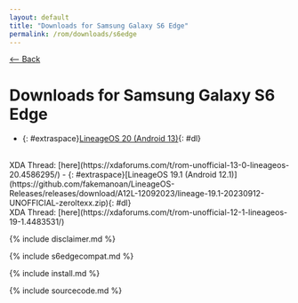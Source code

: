 ```yaml
---
layout: default
title: "Downloads for Samsung Galaxy S6 Edge"
permalink: /rom/downloads/s6edge
---
```

[ <-- Back](../home)

# Downloads for Samsung Galaxy S6 Edge
- {: #extraspace}[LineageOS 20 (Android 13)](https://github.com/fakemanoan/LineageOS-Releases/releases/download/A13-04012024/lineage-20.0-20240104-UNOFFICIAL-zeroltexx.zip){: #dl}
<br>
XDA Thread: [here](https://xdaforums.com/t/rom-unofficial-13-0-lineageos-20.4586295/)
- {: #extraspace}[LineageOS 19.1 (Android 12.1)](https://github.com/fakemanoan/LineageOS-Releases/releases/download/A12L-12092023/lineage-19.1-20230912-UNOFFICIAL-zeroltexx.zip){: #dl}
<br>
XDA Thread: [here](https://xdaforums.com/t/rom-unofficial-12-1-lineageos-19-1.4483531/)

{% include disclaimer.md %}

{% include s6edgecompat.md %}

{% include install.md %}

{% include sourcecode.md %}